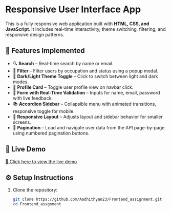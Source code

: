 # Responsive User Interface App

This is a fully responsive web application built with **HTML, CSS, and JavaScript**. It includes real-time interactivity, theme switching, filtering, and responsive design patterns.

## 🔧 Features Implemented

- 🔍 **Search** – Real-time search by name or email.
- 🎯 **Filter** – Filter users by occupation and status using a popup modal.
- 🎨 **Dark/Light Theme Toggle** – Click to switch between light and dark modes.
- 👤 **Profile Card** – Toggle user profile view on navbar click.
- 📝 **Form with Real-Time Validation** – Inputs for name, email, password with live feedback.
- 📚 **Accordion Sidebar** – Collapsible menu with animated transitions, responsive toggle for mobile.
- 📱 **Responsive Layout** – Adjusts layout and sidebar behavior for smaller screens.
- 📄 **Pagination** – Load and navigate user data from the API page-by-page using numbered pagination buttons.

## 🚀 Live Demo

[🔗 Click here to view the live demo](https://aadhithyan23.github.io/Frontend_assignment/)  

## ⚙️ Setup Instructions

1. Clone the repository:
   ```bash
   git clone https://github.com/Aadhithyan23/Frontend_assignment.git
   cd Frontend_assgnment
